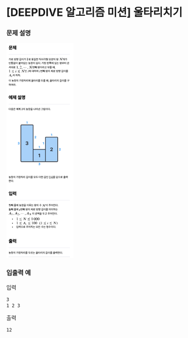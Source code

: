 # [DEEPDIVE 알고리즘 미션] 울타리치기

### 문제 설명

![문제설명](../img/울타리치기.png)

### 입출력 예

입력

```
3
1 2 3
```

출력

```
12
```
